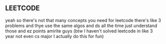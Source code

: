 ## LEETCODE

yeah so there's not that many concepts you need for leetcode there's like 3 problems and thye use the same algos and ds all the time
just understand those and ez points amirite guys (btw I haven't solved leetcode in like 3 year not even cs major I actually do this
for fun)
